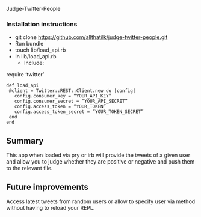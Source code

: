 Judge-Twitter-People

### Installation instructions

* git clone https://github.com/allthatilk/judge-twitter-people.git
* Run bundle
* touch lib/load_api.rb
* In lib/load_api.rb
    * Include:

require ‘twitter’
```
def load_api
 @client = Twitter::REST::Client.new do |config|
   config.consumer_key = “YOUR_API_KEY”
   config.consumer_secret = “YOUR_API_SECRET”
   config.access_token = “YOUR_TOKEN”
   config.access_token_secret = “YOUR_TOKEN_SECRET”
 end
end
```

## Summary

This app when loaded via pry or irb will provide the tweets of a given user and allow you to judge whether they are positive or negative and push them to the relevant file.

## Future improvements

Access latest tweets from random users or allow to specify user via method without having to reload your REPL.
